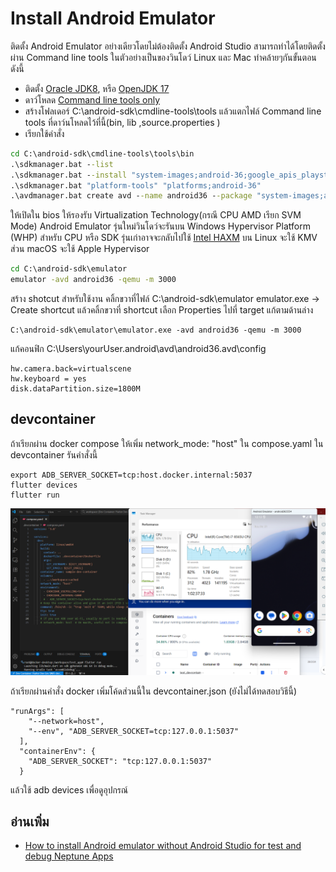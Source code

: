# Install Android Emulator
ติดตั้ง Android Emulator อย่างเดียวโดยไม่ต้องติดตั้ง Android Studio สามารถทำได้โดยติดตั้งผ่าน Command line tools ในตัวอย่างเป็นของวินโดว์ Linux และ Mac ทำคล้ายๆกันขั้นตอนดังนี้
- ติดตั้ง [Oracle JDK8](https://download.oracle.com/java/18/archive/jdk-18.0.2_windows-x64_bin.exe),
หรือ [OpenJDK 17](https://learn.microsoft.com/en-us/java/openjdk/download#openjdk-17) 
- ดาว์โหลด [Command line tools only](https://developer.android.com/studio)
- สร้างโฟลเดอร์ C:\android-sdk\cmdline-tools\tools แล้วแตกไฟล์ Command line tools ที่ดาว์นโหลดไว้ที่นี้(bin, lib ,source.properties ) 
- เรียกใช้คำสั่ง
```cmd
cd C:\android-sdk\cmdline-tools\tools\bin
.\sdkmanager.bat --list
.\sdkmanager.bat --install "system-images;android-36;google_apis_playstore;x86_64"
.\sdkmanager.bat "platform-tools" "platforms;android-36"
.\avdmanager.bat create avd --name android36 --package "system-images;android-36;google_apis_playstore;x86_64"
```
ให้เปิดใน bios ให้รองรับ Virtualization Technology(กรณี CPU AMD เรียก SVM Mode)
Android Emulator รุ่นใหม่วินโดว์จะรันบน Windows Hypervisor Platform (WHP) สำหรับ CPU หรือ SDK รุ่นเก่าอาจจะกลับไปใช้ [Intel HAXM](https://github.com/intel/haxm/releases) 
บน Linux จะใช้ KMV ส่วน macOS จะใช้ Apple Hypervisor
```cmd
cd C:\android-sdk\emulator
emulator -avd android36 -qemu -m 3000
```
สร้าง shotcut สำหรับใช้งาน คลิ้กขวาที่ไฟล์ C:\android-sdk\emulator emulator.exe -> Create shortcut แล้วคลิ้กขวาที่ shortcut เลือก Properties ไปที่ target แก้ตามด้านล่าง
```
C:\android-sdk\emulator\emulator.exe -avd android36 -qemu -m 3000
```
แก้คอนฟิก C:\Users\yourUser\.android\avd\android36.avd\config
```
hw.camera.back=virtualscene
hw.keyboard = yes
disk.dataPartition.size=1800M
```
## devcontainer 
ถ้าเรียกผ่าน docker compose ให้เพิ่ม network_mode: "host" ใน compose.yaml ใน devcontainer รันคำสั่งนี้
```
export ADB_SERVER_SOCKET=tcp:host.docker.internal:5037
flutter devices
flutter run
```
![](./img/flutter1.png)

ถ้าเรียกผ่านคำสั่ง docker เพิ่มโค้ดส่วนนี้ใน devcontainer.json (ยังไม่ได้ทดสอบวิธีนี้)
```
"runArgs": [
    "--network=host",
    "--env", "ADB_SERVER_SOCKET=tcp:127.0.0.1:5037"
  ],
  "containerEnv": {
    "ADB_SERVER_SOCKET": "tcp:127.0.0.1:5037"
  }
```
แล้วใช้ adb devices เพื่อดูอุปกรณ์
## อ่านเพิ่ม
- [How to install Android emulator without Android Studio for test and debug Neptune Apps](https://community.neptune-software.com/topics/tips--tricks/blogs/how-to-install--android-emulator-without--android--st)
